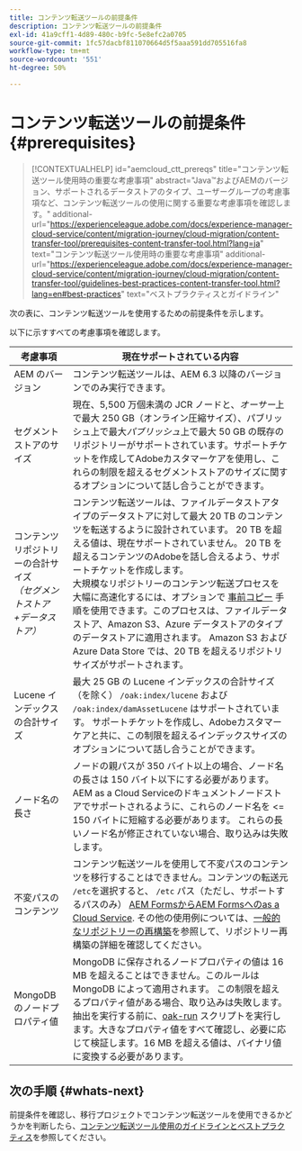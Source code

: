```yaml
---
title: コンテンツ転送ツールの前提条件
description: コンテンツ転送ツールの前提条件
exl-id: 41a9cff1-4d89-480c-b9fc-5e8efc2a0705
source-git-commit: 1fc57dacbf811070664d5f5aaa591dd705516fa8
workflow-type: tm+mt
source-wordcount: '551'
ht-degree: 50%

---
```


# コンテンツ転送ツールの前提条件 {#prerequisites}

>[!CONTEXTUALHELP]
>id="aemcloud_ctt_prereqs"
>title="コンテンツ転送ツール使用時の重要な考慮事項"
>abstract="Java™およびAEMのバージョン、サポートされるデータストアのタイプ、ユーザーグループの考慮事項など、コンテンツ転送ツールの使用に関する重要な考慮事項を確認します。"
additional-url="https://experienceleague.adobe.com/docs/experience-manager-cloud-service/content/migration-journey/cloud-migration/content-transfer-tool/prerequisites-content-transfer-tool.html?lang=ja" text="コンテンツ転送ツール使用時の重要な考慮事項"
additional-url="https://experienceleague.adobe.com/docs/experience-manager-cloud-service/content/migration-journey/cloud-migration/content-transfer-tool/guidelines-best-practices-content-transfer-tool.html?lang=en#best-practices" text="ベストプラクティスとガイドライン"

次の表に、コンテンツ転送ツールを使用するための前提条件を示します。

以下に示すすべての考慮事項を確認します。

| 考慮事項 | 現在サポートされている内容 |
|---------------------------------------------------------------------|--------------------------------------------------------------------------------------------------------------------------------------------------------------------------------------------------------------------------------------------------------------------------------------------------------------------------------------------------------------------------------------------------------------------------------------------------------------------------------------------------------------------------------------------------------------------------------------------------------------------------------------------------------------------------------------------------------------------------------------------------------------------|
| AEM のバージョン | コンテンツ転送ツールは、AEM 6.3 以降のバージョンでのみ実行できます。 |
| セグメントストアのサイズ | 現在、5,500 万個未満の JCR ノードと、*オーサー*&#x200B;上で最大 250 GB（オンライン圧縮サイズ）、パブリッシュ上で最大&#x200B;*パブリッシュ*&#x200B;上で最大 50 GB の既存のリポジトリーがサポートされています。サポートチケットを作成してAdobeカスタマーケアを使用し、これらの制限を超えるセグメントストアのサイズに関するオプションについて話し合うことができます。 |
| コンテンツリポジトリーの合計サイズ&#x200B;<br>*（セグメントストア+データストア）* | コンテンツ転送ツールは、ファイルデータストアタイプのデータストアに対して最大 20 TB のコンテンツを転送するように設計されています。 20 TB を超える値は、現在サポートされていません。 20 TB を超えるコンテンツのAdobeを話し合えるよう、サポートチケットを作成します。 <br>大規模なリポジトリーのコンテンツ転送プロセスを大幅に高速化するには、オプションで [事前コピー](https://experienceleague.adobe.com/docs/experience-manager-cloud-service/content/migration-journey/cloud-migration/content-transfer-tool/handling-large-content-repositories.html#setting-up-pre-copy-step) 手順を使用できます。このプロセスは、ファイルデータストア、Amazon S3、Azure データストアのタイプのデータストアに適用されます。 Amazon S3 および Azure Data Store では、20 TB を超えるリポジトリサイズがサポートされます。 |
| Lucene インデックスの合計サイズ | 最大 25 GB の Lucene インデックスの合計サイズ（を除く） `/oak:index/lucene` および `/oak:index/damAssetLucene` はサポートされています。 サポートチケットを作成し、Adobeカスタマーケアと共に、この制限を超えるインデックスサイズのオプションについて話し合うことができます。 |
| ノード名の長さ | ノードの親パスが 350 バイト以上の場合、ノード名の長さは 150 バイト以下にする必要があります。AEM as a Cloud Serviceのドキュメントノードストアでサポートされるように、これらのノード名を &lt;= 150 バイトに短縮する必要があります。 これらの長いノード名が修正されていない場合、取り込みは失敗します。 |
| 不変パスのコンテンツ | コンテンツ転送ツールを使用して不変パスのコンテンツを移行することはできません。コンテンツの転送元 `/etc`を選択すると、 `/etc` パス（ただし、サポートするパスのみ） [AEM FormsからAEM Formsへのas a Cloud Service](https://experienceleague.adobe.com/docs/experience-manager-cloud-service/content/forms/setup-configure-migrate/migrate-to-forms-as-a-cloud-service.html#paths-of-various-aem-forms-specific-assets). その他の使用例については、[一般的なリポジトリーの再構築](https://experienceleague.adobe.com/docs/experience-manager-65/deploying/restructuring/all-repository-restructuring-in-aem-6-5.html)を参照して、リポジトリー再構築の詳細を確認してください。 |
| MongoDB のノードプロパティ値 | MongoDB に保存されるノードプロパティの値は 16 MB を超えることはできません。このルールは MongoDB によって適用されます。 この制限を超えるプロパティ値がある場合、取り込みは失敗します。 抽出を実行する前に、[oak-run](https://repo1.maven.org/maven2/org/apache/jackrabbit/oak-run/1.38.0/oak-run-1.38.0.jar) スクリプトを実行します。大きなプロパティ値をすべて確認し、必要に応じて検証します。16 MB を超える値は、バイナリ値に変換する必要があります。 |

## 次の手順 {#whats-next}

前提条件を確認し、移行プロジェクトでコンテンツ転送ツールを使用できるかどうかを判断したら、[コンテンツ転送ツール使用のガイドラインとベストプラクティス](https://experienceleague.adobe.com/docs/experience-manager-cloud-service/content/migration-journey/cloud-migration/content-transfer-tool/guidelines-best-practices-content-transfer-tool.html?lang=ja)を参照してください。
